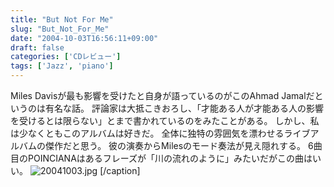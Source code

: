 ```yaml
---
title: "But Not For Me"
slug: "But_Not_For_Me"
date: "2004-10-03T16:56:11+09:00"
draft: false
categories: ['CDレビュー']
tags: ['Jazz', 'piano']
---
```


Miles Davisが最も影響を受けたと自身が語っているのがこのAhmad Jamalだというのは有名な話。 評論家は大抵こきおろし、「才能ある人が才能ある人の影響を受けるとは限らない」とまで書かれているのをみたことがある。 しかし、私は少なくともこのアルバムは好きだ。 全体に独特の雰囲気を漂わせるライブアルバムの傑作だと思う。 彼の演奏からMilesのモード奏法が見え隠れする。 6曲目のPOINCIANAはあるフレーズが「川の流れのように」みたいだがこの曲はいい。 ![20041003.jpg](/wp-content/archives/20041003.jpg) [/caption]
